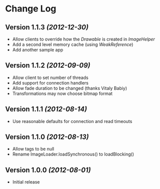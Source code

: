 Change Log
==========

Version 1.1.3 *(2012-12-30)*
----------------------------

* Allow clients to override how the *Drawable* is created in *ImageHelper*
* Add a second level memory cache (using *WeakReference*)
* Add another sample app

Version 1.1.2 *(2012-09-09)*
----------------------------

* Allow client to set number of threads
* Add support for connection handlers
* Allow fade duration to be changed (thanks Vitaly Babiy)
* Transformations may now choose bitmap format

Version 1.1.1 *(2012-08-14)*
----------------------------

* Use reasonable defaults for connection and read timeouts

Version 1.1.0 *(2012-08-13)*
----------------------------

* Allow tags to be null
* Rename ImageLoader.loadSynchronous() to loadBlocking()

Version 1.0.0 *(2012-08-01)*
----------------------------

* Initial release